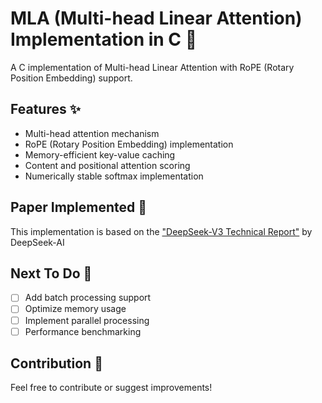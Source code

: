 # MLA (Multi-head Linear Attention) Implementation in C 🚀

A C implementation of Multi-head Linear Attention with RoPE (Rotary Position Embedding) support.

## Features ✨

- Multi-head attention mechanism
- RoPE (Rotary Position Embedding) implementation
- Memory-efficient key-value caching
- Content and positional attention scoring
- Numerically stable softmax implementation

## Paper Implemented 📄

This implementation is based on the ["DeepSeek-V3 Technical Report"]((https://arxiv.org/pdf/2412.19437)) by DeepSeek-AI
## Next To Do 📝

- [ ] Add batch processing support
- [ ] Optimize memory usage
- [ ] Implement parallel processing
- [ ] Performance benchmarking

## Contribution 🤝

Feel free to contribute or suggest improvements!

